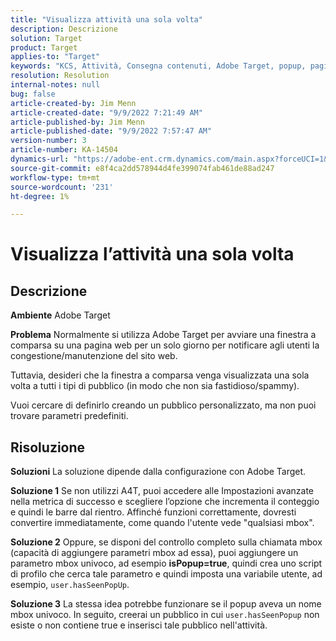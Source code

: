 ```yaml
---
title: "Visualizza attività una sola volta"
description: Descrizione
solution: Target
product: Target
applies-to: "Target"
keywords: "KCS, Attività, Consegna contenuti, Adobe Target, popup, pagina web, visualizzazione, una volta"
resolution: Resolution
internal-notes: null
bug: false
article-created-by: Jim Menn
article-created-date: "9/9/2022 7:21:49 AM"
article-published-by: Jim Menn
article-published-date: "9/9/2022 7:57:47 AM"
version-number: 3
article-number: KA-14504
dynamics-url: "https://adobe-ent.crm.dynamics.com/main.aspx?forceUCI=1&pagetype=entityrecord&etn=knowledgearticle&id=da1c420f-1030-ed11-9db1-0022480866ad"
source-git-commit: e8f4ca2dd578944d4fe399074fab461de88ad247
workflow-type: tm+mt
source-wordcount: '231'
ht-degree: 1%

---
```


# Visualizza l’attività una sola volta

## Descrizione


<b>Ambiente</b>
Adobe Target

<b>Problema</b>
Normalmente si utilizza Adobe Target per avviare una finestra a comparsa su una pagina web per un solo giorno per notificare agli utenti la congestione/manutenzione del sito web.

Tuttavia, desideri che la finestra a comparsa venga visualizzata una sola volta a tutti i tipi di pubblico (in modo che non sia fastidioso/spammy).

Vuoi cercare di definirlo creando un pubblico personalizzato, ma non puoi trovare parametri predefiniti.


## Risoluzione


<b>Soluzioni</b>
La soluzione dipende dalla configurazione con Adobe Target.

<b>Soluzione 1</b>
Se non utilizzi A4T, puoi accedere alle Impostazioni avanzate nella metrica di successo e scegliere l’opzione che incrementa il conteggio e quindi le barre dal rientro. Affinché funzioni correttamente, dovresti convertire immediatamente, come quando l&#39;utente vede &quot;qualsiasi mbox&quot;.

<b>Soluzione 2</b>
Oppure, se disponi del controllo completo sulla chiamata mbox (capacità di aggiungere parametri mbox ad essa), puoi aggiungere un parametro mbox univoco, ad esempio <b>isPopup=true</b>, quindi crea uno script di profilo che cerca tale parametro e quindi imposta una variabile utente, ad esempio, `user.hasSeenPopUp`.

<b>Soluzione 3</b>
La stessa idea potrebbe funzionare se il popup aveva un nome mbox univoco.
In seguito, creerai un pubblico in cui `user.hasSeenPopup` non esiste o non contiene true e inserisci tale pubblico nell&#39;attività.
